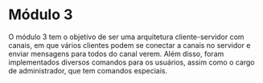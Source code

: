 # Módulo 3
O módulo 3 tem o objetivo de ser uma arquitetura cliente-servidor com canais, em que vários clientes podem se conectar a canais no servidor e enviar mensagens para todos do canal verem. Além disso, foram implementados diversos comandos para os usuários, assim como o cargo de administrador, que tem comandos especiais.
